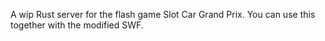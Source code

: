 A wip Rust server for the flash game Slot Car Grand Prix. You can use this together with the modified SWF.
